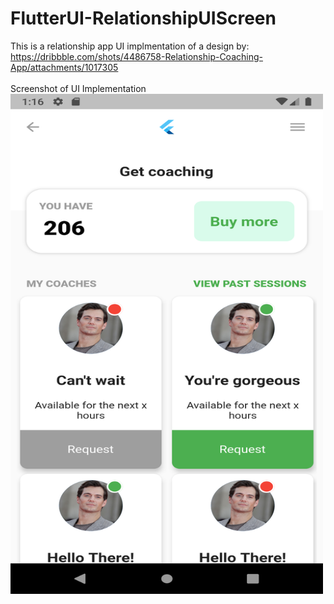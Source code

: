 # FlutterUI-RelationshipUIScreen

This is a relationship app UI implmentation of a design by:
<br/> https://dribbble.com/shots/4486758-Relationship-Coaching-App/attachments/1017305<br/><br/>
Screenshot of UI Implementation<br/>
<img src="relationshipuiapp/lib/images/Screenshot_1622657776.png" width="500" height="800" alt="Screenshot of UI Implementation">
